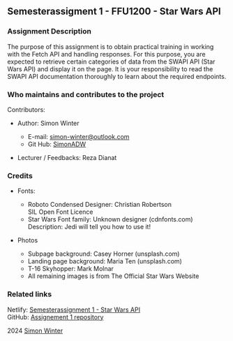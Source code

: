 ## Semesterassigment 1 - FFU1200 - Star Wars API

### Assignment Description
The purpose of this assignment is to obtain practical training in working with the Fetch
API and handling responses. For this purpose, you are expected to retrieve certain
categories of data from the SWAPI API (Star Wars API) and display it on the page. It is
your responsibility to read the SWAPI API documentation thoroughly to learn about the
required endpoints. 

### Who maintains and contributes to the project  
Contributors:  
* Author: Simon Winter
	* E-mail: simon-winter@outlook.com
	* Git Hub: [SimonADW](https://github.com/SimonADW)

* Lecturer / Feedbacks: Reza Dianat

### Credits
* Fonts:  
	* Roboto Condensed Designer: Christian Robertson  
	SIL	Open Font Licence
	* Star Wars Font family: Unknown designer (cdnfonts.com)  
	Description: Jedi will tell you how to use it!

* Photos
	* Subpage background: Casey Horner (unsplash.com)
	* Landing page background: Maria Ten (unsplash.com)
	* T-16 Skyhopper: Mark Molnar
	* All remaining images is from The Official Star Wars Website 


### Related links
Netlify: [Semesterassignment 1 - Star Wars API](https://starwarsassignment1.netlify.app/)  
GitHub: [Assignement 1 repository](https://github.com/SimonADW/ffu-assignment1-starwars)

2024 [Simon Winter](https://github.com/SimonADW)  

[:root folder]: ../